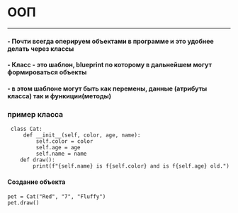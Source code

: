 # ООП

------------


#### - Почти всегда оперируем объектами в программе и это удобнее делать через классы
#### - Класс - это шаблон, blueprint по которому в дальнейшем могут формироваться объекты 
#### - в этом шаблоне могут быть как перемены, данные (атрибуты класса) так и функиции(методы) 

### пример класса 
     class Cat:
	     def __init__(self, color, age, name):
		     self.color = color
			 self.age = age
			 self.name = name
	    def draw():
		    print(f"{self.name} is f{self.color} and is f{self.age} old.")

#### Создание объекта
    pet = Cat("Red", "7", "Fluffy")
    pet.draw()  
